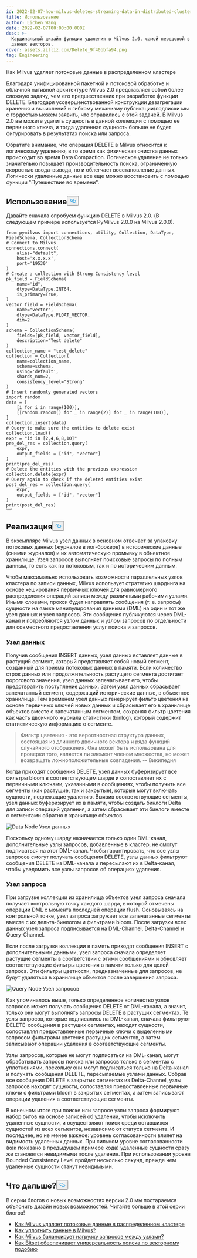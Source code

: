 ```yaml
---
id: 2022-02-07-how-milvus-deletes-streaming-data-in-distributed-cluster.md
title: Использование
author: Lichen Wang
date: 2022-02-07T00:00:00.000Z
desc: >-
  Кардинальный дизайн функции удаления в Milvus 2.0, самой передовой в мире базе
  данных векторов.
cover: assets.zilliz.com/Delete_9f40bbfa94.png
tag: Engineering
---
```

<custom-h1>Как Milvus удаляет потоковые данные в распределенном кластере</custom-h1><p>Благодаря унифицированной пакетной и потоковой обработке и облачной нативной архитектуре Milvus 2.0 представляет собой более сложную задачу, чем его предшественник при разработке функции DELETE. Благодаря усовершенствованной конструкции дезагрегации хранения и вычислений и гибкому механизму публикации/подписки мы с гордостью можем заявить, что справились с этой задачей. В Milvus 2.0 вы можете удалить сущность в данной коллекции с помощью ее первичного ключа, и тогда удаленная сущность больше не будет фигурировать в результатах поиска или запроса.</p>
<p>Обратите внимание, что операция DELETE в Milvus относится к логическому удалению, в то время как физическая очистка данных происходит во время Data Compaction. Логическое удаление не только значительно повышает производительность поиска, ограниченную скоростью ввода-вывода, но и облегчает восстановление данных. Логически удаленные данные все еще можно восстановить с помощью функции "Путешествие во времени".</p>
<h2 id="Usage" class="common-anchor-header">Использование<button data-href="#Usage" class="anchor-icon" translate="no">
      <svg translate="no"
        aria-hidden="true"
        focusable="false"
        height="20"
        version="1.1"
        viewBox="0 0 16 16"
        width="16"
      >
        <path
          fill="#0092E4"
          fill-rule="evenodd"
          d="M4 9h1v1H4c-1.5 0-3-1.69-3-3.5S2.55 3 4 3h4c1.45 0 3 1.69 3 3.5 0 1.41-.91 2.72-2 3.25V8.59c.58-.45 1-1.27 1-2.09C10 5.22 8.98 4 8 4H4c-.98 0-2 1.22-2 2.5S3 9 4 9zm9-3h-1v1h1c1 0 2 1.22 2 2.5S13.98 12 13 12H9c-.98 0-2-1.22-2-2.5 0-.83.42-1.64 1-2.09V6.25c-1.09.53-2 1.84-2 3.25C6 11.31 7.55 13 9 13h4c1.45 0 3-1.69 3-3.5S14.5 6 13 6z"
        ></path>
      </svg>
    </button></h2><p>Давайте сначала опробуем функцию DELETE в Milvus 2.0. (В следующем примере используется PyMilvus 2.0.0 на Milvus 2.0.0).</p>
<pre><code translate="no" class="language-python"><span class="hljs-keyword">from</span> pymilvus <span class="hljs-keyword">import</span> connections, utility, Collection, DataType, FieldSchema, CollectionSchema
<span class="hljs-comment"># Connect to Milvus</span>
connections.connect(
    alias=<span class="hljs-string">&quot;default&quot;</span>, 
    host=<span class="hljs-string">&#x27;x.x.x.x&#x27;</span>, 
    port=<span class="hljs-string">&#x27;19530&#x27;</span>
)
<span class="hljs-comment"># Create a collection with Strong Consistency level</span>
pk_field = FieldSchema(
    name=<span class="hljs-string">&quot;id&quot;</span>, 
    dtype=DataType.INT64, 
    is_primary=<span class="hljs-literal">True</span>, 
)
vector_field = FieldSchema(
    name=<span class="hljs-string">&quot;vector&quot;</span>, 
    dtype=DataType.FLOAT_VECTOR, 
    dim=<span class="hljs-number">2</span>
)
schema = CollectionSchema(
    fields=[pk_field, vector_field], 
    description=<span class="hljs-string">&quot;Test delete&quot;</span>
)
collection_name = <span class="hljs-string">&quot;test_delete&quot;</span>
collection = Collection(
    name=collection_name, 
    schema=schema, 
    using=<span class="hljs-string">&#x27;default&#x27;</span>, 
    shards_num=<span class="hljs-number">2</span>,
    consistency_level=<span class="hljs-string">&quot;Strong&quot;</span>
)
<span class="hljs-comment"># Insert randomly generated vectors</span>
<span class="hljs-keyword">import</span> random
data = [
    [i <span class="hljs-keyword">for</span> i <span class="hljs-keyword">in</span> <span class="hljs-built_in">range</span>(<span class="hljs-number">100</span>)],
    [[random.random() <span class="hljs-keyword">for</span> _ <span class="hljs-keyword">in</span> <span class="hljs-built_in">range</span>(<span class="hljs-number">2</span>)] <span class="hljs-keyword">for</span> _ <span class="hljs-keyword">in</span> <span class="hljs-built_in">range</span>(<span class="hljs-number">100</span>)],
]
collection.insert(data)
<span class="hljs-comment"># Query to make sure the entities to delete exist</span>
collection.load()
expr = <span class="hljs-string">&quot;id in [2,4,6,8,10]&quot;</span>
pre_del_res = collection.query(
    expr,
    output_fields = [<span class="hljs-string">&quot;id&quot;</span>, <span class="hljs-string">&quot;vector&quot;</span>]
)
<span class="hljs-built_in">print</span>(pre_del_res)
<span class="hljs-comment"># Delete the entities with the previous expression</span>
collection.delete(expr)
<span class="hljs-comment"># Query again to check if the deleted entities exist</span>
post_del_res = collection.query(
    expr,
    output_fields = [<span class="hljs-string">&quot;id&quot;</span>, <span class="hljs-string">&quot;vector&quot;</span>]
)
<span class="hljs-built_in">print</span>(post_del_res)
<button class="copy-code-btn"></button></code></pre>
<h2 id="Implementation" class="common-anchor-header">Реализация<button data-href="#Implementation" class="anchor-icon" translate="no">
      <svg translate="no"
        aria-hidden="true"
        focusable="false"
        height="20"
        version="1.1"
        viewBox="0 0 16 16"
        width="16"
      >
        <path
          fill="#0092E4"
          fill-rule="evenodd"
          d="M4 9h1v1H4c-1.5 0-3-1.69-3-3.5S2.55 3 4 3h4c1.45 0 3 1.69 3 3.5 0 1.41-.91 2.72-2 3.25V8.59c.58-.45 1-1.27 1-2.09C10 5.22 8.98 4 8 4H4c-.98 0-2 1.22-2 2.5S3 9 4 9zm9-3h-1v1h1c1 0 2 1.22 2 2.5S13.98 12 13 12H9c-.98 0-2-1.22-2-2.5 0-.83.42-1.64 1-2.09V6.25c-1.09.53-2 1.84-2 3.25C6 11.31 7.55 13 9 13h4c1.45 0 3-1.69 3-3.5S14.5 6 13 6z"
        ></path>
      </svg>
    </button></h2><p>В экземпляре Milvus узел данных в основном отвечает за упаковку потоковых данных (журналов в лог-брокере) в исторические данные (снимки журналов) и их автоматическую промывку в объектное хранилище. Узел запросов выполняет поисковые запросы по полным данным, то есть как по потоковым, так и по историческим данным.</p>
<p>Чтобы максимально использовать возможности параллельных узлов кластера по записи данных, Milvus использует стратегию шардинга на основе хеширования первичных ключей для равномерного распределения операций записи между различными рабочими узлами. Иными словами, прокси будет направлять сообщения (т. е. запросы) сущности на языке манипулирования данными (DML) на один и тот же узел данных и узел запросов. Эти сообщения публикуются через DML-канал и потребляются узлом данных и узлом запросов по отдельности для совместного предоставления услуг поиска и запросов.</p>
<h3 id="Data-node" class="common-anchor-header">Узел данных</h3><p>Получив сообщения INSERT данных, узел данных вставляет данные в растущий сегмент, который представляет собой новый сегмент, созданный для приема потоковых данных в памяти. Если количество строк данных или продолжительность растущего сегмента достигает порогового значения, узел данных запечатывает его, чтобы предотвратить поступление данных. Затем узел данных сбрасывает запечатанный сегмент, содержащий исторические данные, в объектное хранилище. Тем временем узел данных генерирует фильтр цветения на основе первичных ключей новых данных и сбрасывает его в хранилище объектов вместе с запечатанным сегментом, сохраняя фильтр цветения как часть двоичного журнала статистики (binlog), который содержит статистическую информацию о сегменте.</p>
<blockquote>
<p>Фильтр цветения - это вероятностная структура данных, состоящая из длинного двоичного вектора и ряда функций случайного отображения. Она может быть использована для проверки того, является ли элемент членом множества, но может возвращать ложноположительные совпадения.           -- Википедия</p>
</blockquote>
<p>Когда приходят сообщения DELETE, узел данных буферизирует все фильтры bloom в соответствующем шарде и сопоставляет их с первичными ключами, указанными в сообщениях, чтобы получить все сегменты (как растущие, так и закрытые), которые могут включать сущности, подлежащие удалению. Выявив соответствующие сегменты, узел данных буферизирует их в памяти, чтобы создать бинлоги Delta для записи операций удаления, а затем сбрасывает эти бинлоги вместе с сегментами обратно в хранилище объектов.</p>
<p>
  
   <span class="img-wrapper"> <img translate="no" src="https://assets.zilliz.com/data_node_2397ad70c3.png" alt="Data Node" class="doc-image" id="data-node" />
   </span> <span class="img-wrapper"> <span>Узел данных</span> </span></p>
<p>Поскольку одному шарду назначается только один DML-канал, дополнительные узлы запросов, добавленные в кластер, не смогут подписаться на этот DML-канал. Чтобы гарантировать, что все узлы запросов смогут получать сообщения DELETE, узлы данных фильтруют сообщения DELETE из DML-канала и пересылают их в Delta-канал, чтобы уведомить все узлы запросов об операциях удаления.</p>
<h3 id="Query-node" class="common-anchor-header">Узел запроса</h3><p>При загрузке коллекции из хранилища объектов узел запроса сначала получает контрольную точку каждого шарда, в которой отмечены операции DML с момента последней операции flush. Основываясь на контрольной точке, узел запроса загружает все запечатанные сегменты вместе с их дельта-бинлогом и фильтрами bloom. После загрузки всех данных узел запроса подписывается на DML-Channel, Delta-Channel и Query-Channel.</p>
<p>Если после загрузки коллекции в память приходят сообщения INSERT с дополнительными данными, узел запроса сначала определяет растущие сегменты в соответствии с этими сообщениями и обновляет соответствующие фильтры цветения в памяти только для целей запроса. Эти фильтры цветности, предназначенные для запросов, не будут удаляться в хранилище объектов после завершения запроса.</p>
<p>
  
   <span class="img-wrapper"> <img translate="no" src="https://assets.zilliz.com/query_node_a78b1d664f.png" alt="Query Node" class="doc-image" id="query-node" />
   </span> <span class="img-wrapper"> <span>Узел запросов</span> </span></p>
<p>Как упоминалось выше, только определенное количество узлов запросов может получать сообщения DELETE от DML-канала, а значит, только они могут выполнять запросы DELETE в растущих сегментах. Те узлы запросов, которые подписались на DML-канал, сначала фильтруют DELETE-сообщения в растущих сегментах, находят сущности, сопоставляя предоставленные первичные ключи с выделенными запросом фильтрами цветения растущих сегментов, а затем записывают операции удаления в соответствующие сегменты.</p>
<p>Узлы запросов, которые не могут подписаться на DML-канал, могут обрабатывать запросы поиска или запросов только в сегментах с уплотнениями, поскольку они могут подписаться только на Delta-канал и получать сообщения DELETE, пересылаемые узлами данных. Собрав все сообщения DELETE в закрытых сегментах из Delta-Channel, узлы запросов находят сущности, сопоставляя предоставленные первичные ключи с фильтрами bloom в закрытых сегментах, а затем записывают операции удаления в соответствующие сегменты.</p>
<p>В конечном итоге при поиске или запросе узлы запроса формируют набор битов на основе записей об удалении, чтобы исключить удаленные сущности, и осуществляют поиск среди оставшихся сущностей из всех сегментов, независимо от статуса сегмента. И последнее, но не менее важное: уровень согласованности влияет на видимость удаленных данных. При сильном уровне согласованности (как показано в предыдущем примере кода) удаленные сущности сразу же становятся невидимыми после удаления. При использовании уровня Bounded Consistency Level пройдет несколько секунд, прежде чем удаленные сущности станут невидимыми.</p>
<h2 id="Whats-next" class="common-anchor-header">Что дальше?<button data-href="#Whats-next" class="anchor-icon" translate="no">
      <svg translate="no"
        aria-hidden="true"
        focusable="false"
        height="20"
        version="1.1"
        viewBox="0 0 16 16"
        width="16"
      >
        <path
          fill="#0092E4"
          fill-rule="evenodd"
          d="M4 9h1v1H4c-1.5 0-3-1.69-3-3.5S2.55 3 4 3h4c1.45 0 3 1.69 3 3.5 0 1.41-.91 2.72-2 3.25V8.59c.58-.45 1-1.27 1-2.09C10 5.22 8.98 4 8 4H4c-.98 0-2 1.22-2 2.5S3 9 4 9zm9-3h-1v1h1c1 0 2 1.22 2 2.5S13.98 12 13 12H9c-.98 0-2-1.22-2-2.5 0-.83.42-1.64 1-2.09V6.25c-1.09.53-2 1.84-2 3.25C6 11.31 7.55 13 9 13h4c1.45 0 3-1.69 3-3.5S14.5 6 13 6z"
        ></path>
      </svg>
    </button></h2><p>В серии блогов о новых возможностях версии 2.0 мы постараемся объяснить дизайн новых возможностей. Читайте больше в этой серии блогов!</p>
<ul>
<li><a href="https://milvus.io/blog/2022-02-07-how-milvus-deletes-streaming-data-in-distributed-cluster.md">Как Milvus удаляет потоковые данные в распределенном кластере</a></li>
<li><a href="https://milvus.io/blog/2022-2-21-compact.md">Как уплотнить данные в Milvus?</a></li>
<li><a href="https://milvus.io/blog/2022-02-28-how-milvus-balances-query-load-across-nodes.md">Как Milvus балансирует нагрузку запросов между узлами?</a></li>
<li><a href="https://milvus.io/blog/2022-2-14-bitset.md">Как Bitset обеспечивает универсальность поиска по векторному подобию</a></li>
</ul>
